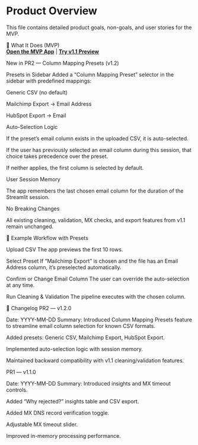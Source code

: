 # Product Overview

This file contains detailed product goals, non-goals, and user stories for the MVP.


🎯 What It Does (MVP)  
[**Open the MVP App**](https://email-list-cleaner-v1-0-0-mvp.streamlit.app/) | [**Try v1.1 Preview**](https://email-list-cleaner-v1-1-0.streamlit.app/)

New in PR2 — Column Mapping Presets (v1.2)

Presets in Sidebar
Added a “Column Mapping Preset” selector in the sidebar with predefined mappings:

Generic CSV (no default)

Mailchimp Export → Email Address

HubSpot Export → Email

Auto-Selection Logic

If the preset’s email column exists in the uploaded CSV, it is auto-selected.

If the user has previously selected an email column during this session, that choice takes precedence over the preset.

If neither applies, the first column is selected by default.

User Session Memory

The app remembers the last chosen email column for the duration of the Streamlit session.

No Breaking Changes

All existing cleaning, validation, MX checks, and export features from v1.1 remain unchanged.

📌 Example Workflow with Presets

Upload CSV
The app previews the first 10 rows.

Select Preset
If “Mailchimp Export” is chosen and the file has an Email Address column, it’s preselected automatically.

Confirm or Change Email Column
The user can override the auto-selection at any time.

Run Cleaning & Validation
The pipeline executes with the chosen column.

📜 Changelog
PR2 — v1.2.0

Date: YYYY-MM-DD
Summary: Introduced Column Mapping Presets feature to streamline email column selection for known CSV formats.

Added presets: Generic CSV, Mailchimp Export, HubSpot Export.

Implemented auto-selection logic with session memory.

Maintained backward compatibility with v1.1 cleaning/validation features.

PR1 — v1.1.0

Date: YYYY-MM-DD
Summary: Introduced insights and MX timeout controls.

Added “Why rejected?” insights table and CSV export.

Added MX DNS record verification toggle.

Adjustable MX timeout slider.

Improved in-memory processing performance.